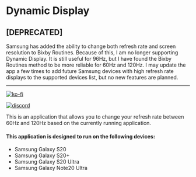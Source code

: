 # Dynamic Display

## [DEPRECATED]

Samsung has added the ability to change both refresh rate and screen resolution to Bixby Routines. Because of this, I am no longer supporting Dynamic Display. It is still useful for 96Hz, but I have found the Bixby Routines method to be more reliable for 60Hz and 120Hz. I may update the app a few times to add future Samsung devices with high refresh rate displays to the supported devices list, but no new features are planned.


---

[![ko-fi](https://www.ko-fi.com/img/githubbutton_sm.svg)](https://ko-fi.com/I3I01PVEO)

[![discord](https://img.shields.io/discord/738641728768049153?label=Discord)](https://discord.gg/BSGsvjZ)

This is an application that allows you to change your refresh rate between 60Hz and 120Hz based on the currently running application.

#### This application is designed to run on the following devices:

* Samsung Galaxy S20
* Samsung Galaxy S20+
* Samsung Galaxy S20 Ultra
* Samsung Galaxy Note20 Ultra
